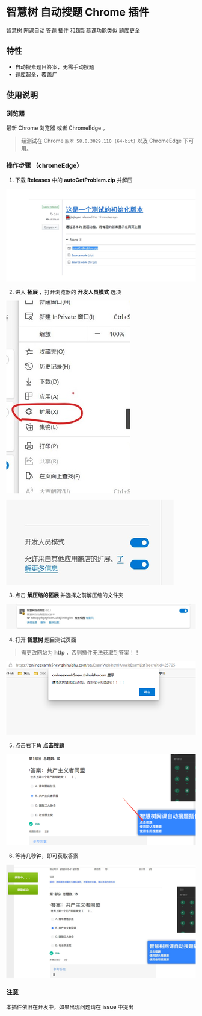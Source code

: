 # 智慧树 自动搜题 Chrome 插件
智慧树 网课自动 答题 插件 和超新慕课功能类似 题库更全
## 特性

- 自动搜素题目答案，无需手动搜题
- 题库超全，覆盖广


## 使用说明

### 浏览器

最新 Chrome 浏览器 或者 ChromeEdge 。

> 经测试在 Chrome `版本 58.0.3029.110 (64-bit)` 以及 ChromeEdge 下可用。

### 操作步骤 （chromeEdge）

1. 下载 **Releases** 中的 **autoGetProblem.zip** 并解压

![img](8.jpg)

2. 进入 **拓展** ，打开浏览器的 **开发人员模式** 选项

![img](4.jpg)

![img](5.jpg)

3. 点击 **解压缩的拓展** 并选择之前解压缩的文件夹

![img](6.jpg)

4. 打开 **智慧树** 题目测试页面

> 需更改网站为 **http** ，否则插件无法获取到答案！！

![img](1.png)

5. 点击右下角 **点击搜题**

![img](2.png)


6. 等待几秒钟，即可获取答案

![img](3.jpg)

### 注意

本插件依旧在开发中，如果出现问题请在 **issue** 中提出 